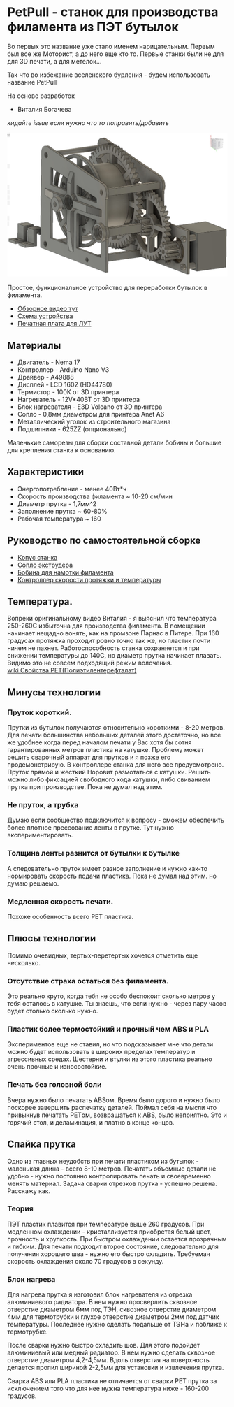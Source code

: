 # PetPull - станок для производства филамента из ПЭТ бутылок

Во первых это название уже стало именем нарицательным. Первым был все же Моторист, а до него еще кто то.
Первые станки были не для для 3D печати, а для метелок...  

Так что во избежание вселенского бурления - будем использовать название PetPull

На основе разработок 

- Виталия Богачева

_кидайте issue если нужно что то поправить/добавить_

![main view](img/main.jpg)

Простое, функциональное устройство для переработки бутылок в филамента.  

- [Обзорное видео тут](https://youtu.be/G16bqoB8Z38)
- [Схема устройства](pdf/2019-11-28V1.2.pdf)
- [Печатная плата для ЛУТ](https://drive.google.com/open?id=1dySD1lTDA4rSZQcVADHj6VBQWqIWLeg4)

## Материалы

- Двигатель - Nema 17
- Контроллер - Arduino Nano V3 
- Драйвер - A49888
- Дисплей - LCD 1602 (HD44780)
- Термистор - 100К от 3D принтера
- Нагреватель - 12V*40ВТ от 3D принтера 
- Блок нагревателя -  E3D Volcano от 3D принтера
- Сопло - 0,8мм диаметром для принтера Anet A6
- Металлический уголок из строительного магазина 
- Подшипники - 625ZZ (опционально)

Маленькие саморезы для сборки составной детали бобины  и большие для крепления станка к основанию. 

## Характеристики 

- Энергопотребление - менее 40Вт*ч
- Скорость производства филамента ~ 10-20 см/мин
- Диаметр прутка - 1,7мм^2
- Заполнение прутка ~ 60-80%
- Рабочая температура ~ 160

## Руководство по самостоятельной сборке

- [Копус станка](assembly.md)
- [Сопло экструдера](extruder.md)
- [Бобина для намотки филамента](spool.md)
- [Контроллер скорости протяжки и температуры](controller.md)

## Температура. 
Вопреки оригинальному видео Виталия - я выяснил что температура 250-260С избыточна для производства филамента. В помещении начинает нещадно вонять, как на промзоне Парнас в Питере. При 160 градусах протяжка проходит ровно точно так же, но пластик почти ничем не пахнет.  Работоспособность станка сохраняется и при снижении температуры до 140С, но диаметр прутка начинает плавать. Видимо это не совсем подходящий режим волочения.  
[wiki Свойства PET(Полиэтилентерефталат) ](https://ru.wikipedia.org/wiki/%D0%9F%D0%BE%D0%BB%D0%B8%D1%8D%D1%82%D0%B8%D0%BB%D0%B5%D0%BD%D1%82%D0%B5%D1%80%D0%B5%D1%84%D1%82%D0%B0%D0%BB%D0%B0%D1%82)


## Минусы технологии

### Пруток короткий.
Прутки из бутылок получаются относительно короткими - 8-20 метров. Для печати большинства небольших деталей этого достаточно, но все же удобнее когда перед началом печати у Вас хотя бы сотня гарантированных метров пластика на катушке. 
Проблему может решить сварочный аппарат для прутков и я позже его продемонстрирую. В контроллере станка для него все предусмотрено.    
Пруток прямой и жесткий 
Норовит размотаться с катушки. Решить можно либо фиксацией свободного хода катушки, либо свиванием прутка при производстве. Пока не думал над этим. 
### Не пруток, а трубка
Думаю если сообщество подключится к вопросу - сможем обеспечить более плотное прессование ленты в прутке. Тут нужно экспериментировать. 
### Толщина ленты разнится от бутылки к бутылке
А следовательно пруток имеет разное заполнение и нужно как-то нормировать скорость подачи пластика. Пока не думал над этим. но думаю решаемо.
### Медленная скорость печати. 
Похоже особенность всего PET пластика.

## Плюсы технологии

Помимо очевидных, тертых-перетертых хочется отметить еще несколько. 

### Отсутствие страха остаться без филамента. 
Это реально круто, когда тебя не особо беспокоит сколько метров у тебя осталось в катушке. Ты знаешь, что если нужно - через пару часов будет столько сколько нужно. 
 
### Пластик более термостойкий и прочный чем ABS и PLA
Экспериментов еще не ставил, но что подсказывает мне что детали можно будет использовать в широких пределах температур и агрессивных средах. Шестерни и втулки из этого пластика реально очень прочные и износостойкие.

### Печать без головной боли
Вчера нужно было печатать ABSом. Время было дорого и нужно было поскорее завершить распечатку деталей.  Поймал себя на мысли что привыкнув печатать PETом, возвращаться к ABS, было неприятно. Это и горячий стол, и деламинация, и платно в конце концов. 

## Спайка прутка
Одно из главных неудобств при печати пластиком из бутылок - маленькая длина - всего 8-10 метров. Печатать объемные детали не удобно - нужно постоянно контролировать печать и своевременно менять материал. Задача сварки отрезков прутка - успешно решена. Расскажу как. 

### Теория
ПЭТ пластик плавится при температуре выше 260 градусов. При медленном охлаждении - кристаллизуется приобретая белый цвет,  прочность и хрупкость. При быстром охлаждении остается прозрачным и гибким. Для печати подходит второе состояние, следовательно для получения хорошего шва - нужно его быстро охладить. Требуемая скорость охлаждения около 70 градусов в секунду.  

### Блок нагрева
Для нагрева прутка я изготовил блок нагревателя из отрезка алюминиевого радиатора. В нем нужно просверлить сквозное отверстие диаметром 6мм под ТЭН, сквозное отверстие диаметром 4мм для термотрубки и глухое отверстие диаметром 2мм под датчик температуры. Последнее нужно сделать подальше от ТЭНа и поближе к термотрубке. 

После сварки нужно быстро охладить шов. Для этого подойдет алюминиевый или медный радиатор. В нем нужно сделать сквозное отверстие диаметром 4,2-4,5мм. Вдоль отверстия на поверхность делается пропил шириной 2-2,5мм для установки и извлечения прутка. 


Сварка ABS или PLA пластика не отличается от сварки PET прутка за исключением того что для нее нужна температура ниже - 160-200 градусов. 


